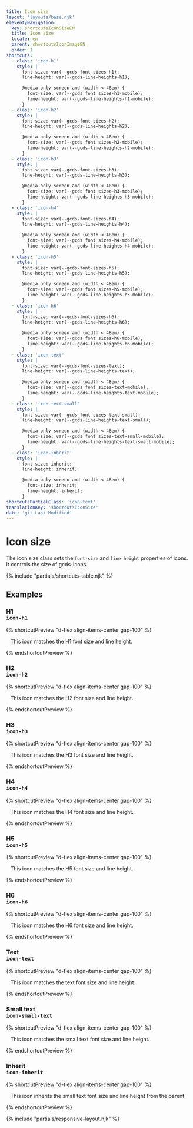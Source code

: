 ```yaml
---
title: Icon size
layout: 'layouts/base.njk'
eleventyNavigation:
  key: shortcutsIconSizeEN
  title: Icon size
  locale: en
  parent: shortcutsIconImageEN
  order: 1
shortcuts:
  - class: 'icon-h1'
    style: |
      font-size: var(--gcds-font-sizes-h1);
      line-height: var(--gcds-line-heights-h1);

      @media only screen and (width < 48em) {
        font-size: var(--gcds font sizes-h1-mobile);
        line-height: var(--gcds-line-heights-h1-mobile);
      }
  - class: 'icon-h2'
    style: |
      font-size: var(--gcds-font-sizes-h2);
      line-height: var(--gcds-line-heights-h2);

      @media only screen and (width < 48em) {
        font-size: var(--gcds font sizes-h2-mobile);
        line-height: var(--gcds-line-heights-h2-mobile);
      }
  - class: 'icon-h3'
    style: |
      font-size: var(--gcds-font-sizes-h3);
      line-height: var(--gcds-line-heights-h3);

      @media only screen and (width < 48em) {
        font-size: var(--gcds font sizes-h3-mobile);
        line-height: var(--gcds-line-heights-h3-mobile);
      }
  - class: 'icon-h4'
    style: |
      font-size: var(--gcds-font-sizes-h4);
      line-height: var(--gcds-line-heights-h4);

      @media only screen and (width < 48em) {
        font-size: var(--gcds font sizes-h4-mobile);
        line-height: var(--gcds-line-heights-h4-mobile);
      }
  - class: 'icon-h5'
    style: |
      font-size: var(--gcds-font-sizes-h5);
      line-height: var(--gcds-line-heights-h5);

      @media only screen and (width < 48em) {
        font-size: var(--gcds font sizes-h5-mobile);
        line-height: var(--gcds-line-heights-h5-mobile);
      }
  - class: 'icon-h6'
    style: |
      font-size: var(--gcds-font-sizes-h6);
      line-height: var(--gcds-line-heights-h6);

      @media only screen and (width < 48em) {
        font-size: var(--gcds font sizes-h6-mobile);
        line-height: var(--gcds-line-heights-h6-mobile);
      }
  - class: 'icon-text'
    style: |
      font-size: var(--gcds-font-sizes-text);
      line-height: var(--gcds-line-heights-text);

      @media only screen and (width < 48em) {
        font-size: var(--gcds font sizes-text-mobile);
        line-height: var(--gcds-line-heights-text-mobile);
      }
  - class: 'icon-text-small'
    style: |
      font-size: var(--gcds-font-sizes-text-small);
      line-height: var(--gcds-line-heights-text-small);

      @media only screen and (width < 48em) {
        font-size: var(--gcds font sizes-text-small-mobile);
        line-height: var(--gcds-line-heights-text-small-mobile);
      }
  - class: 'icon-inherit'
    style: |
      font-size: inherit;
      line-height: inherit;

      @media only screen and (width < 48em) {
        font-size: inherit;
        line-height: inherit;
      }
shortcutsPartialClass: 'icon-text'
translationKey: 'shortcutsIconSize'
date: 'git Last Modified'
---
```


# Icon size

The icon size class sets the `font-size` and `line-height` properties of icons. It controls the size of <gcds-link href="{{ links.icon }}">gcds-icons</gcds-link>.

{% include "partials/shortcuts-table.njk" %}

## Examples

### H1<br/>`icon-h1`

{% shortcutPreview  "d-flex align-items-center gap-100" %}

<p>
  <span class="gcds-icon-info-circle icon-h1"></span> This icon matches the H1 font size and line height.
</p>
{% endshortcutPreview %}

### H2<br/>`icon-h2`

{% shortcutPreview  "d-flex align-items-center gap-100" %}

<p>
  <span class="gcds-icon-info-circle icon-h2"></span> This icon matches the H2 font size and line height.
</p>
{% endshortcutPreview %}

### H3<br/>`icon-h3`

{% shortcutPreview  "d-flex align-items-center gap-100" %}

<p>
  <span class="gcds-icon-info-circle icon-h3"></span> This icon matches the H3 font size and line height.
</p>
{% endshortcutPreview %}

### H4<br/>`icon-h4`

{% shortcutPreview  "d-flex align-items-center gap-100" %}

<p>
  <span class="gcds-icon-info-circle icon-h4"></span> This icon matches the H4 font size and line height.
</p>
{% endshortcutPreview %}

### H5<br/>`icon-h5`

{% shortcutPreview  "d-flex align-items-center gap-100" %}

<p>
  <span class="gcds-icon-info-circle icon-h5"></span> This icon matches the H5 font size and line height.
</p>
{% endshortcutPreview %}

### H6<br/>`icon-h6`

{% shortcutPreview  "d-flex align-items-center gap-100" %}

<p>
  <span class="gcds-icon-info-circle icon-h6"></span> This icon matches the H6 font size and line height.
</p>
{% endshortcutPreview %}

### Text<br/>`icon-text`

{% shortcutPreview  "d-flex align-items-center gap-100" %}

<p>
  <span class="gcds-icon-info-circle icon-text"></span> This icon matches the text font size and line height.
</p>
{% endshortcutPreview %}

### Small text<br/>`icon-small-text`

{% shortcutPreview  "d-flex align-items-center gap-100" %}

<p>
  <span class="gcds-icon-info-circle icon-small-text"></span> This icon matches the small text font size and line height.
</p>
{% endshortcutPreview %}

### Inherit<br/>`icon-inherit`

{% shortcutPreview  "d-flex align-items-center gap-100" %}

<p class="font-text-small">
  <span class="gcds-icon-info-circle icon-inherit"></span> This icon inherits the small text font size and line height from the parent.
</p>
{% endshortcutPreview %}

{% include "partials/responsive-layout.njk" %}
